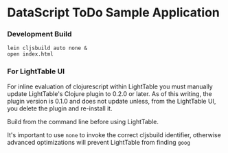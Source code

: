 # DataScript ToDo Sample Application

### Development Build

```
lein cljsbuild auto none &
open index.html
```

### For LightTable UI

For inline evaluation of clojurescript within LightTable you must manually
update LightTable's Clojure plugin to 0.2.0 or later.  As of this writing,
the plugin version is 0.1.0 and does not update unless, from the LightTable
UI, you delete the plugin and re-install it.

Build from the command line before using LightTable.

It's important to use `none` to invoke the correct cljsbuild identifier,
otherwise advanced optimizations will prevent LightTable from finding `goog`
